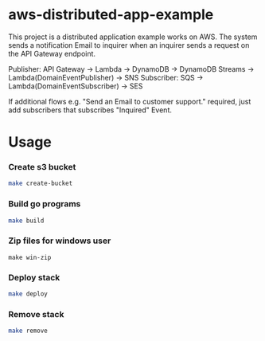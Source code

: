 # aws-distributed-app-example
This project is a distributed application example works on AWS.
The system sends a notification Email to inquirer when an inquirer sends a request on the API Gateway endpoint.

Publisher: API Gateway -> Lambda -> DynamoDB -> DynamoDB Streams -> Lambda(DomainEventPublisher) -> SNS
Subscriber: SQS -> Lambda(DomainEventSubscriber) -> SES

If additional flows e.g. "Send an Email to customer support." required, just add subscribers that subscribes "Inquired" Event.

# Usage
### Create s3 bucket
``` bash
make create-bucket
```
### Build go programs
``` bash
make build
```
### Zip files for windows user
```
make win-zip
```
### Deploy stack
``` bash
make deploy
```
### Remove stack
``` bash
make remove
```
